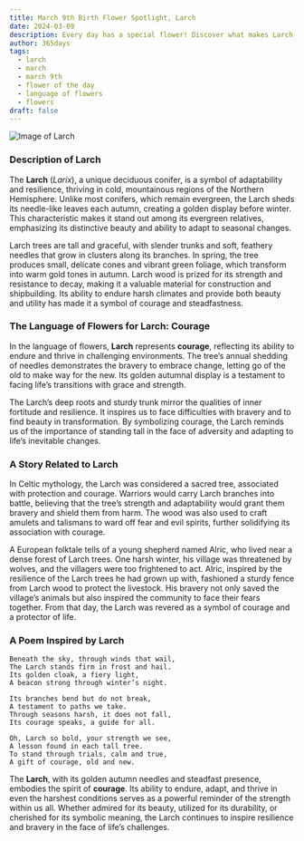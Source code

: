 ```yaml
---
title: March 9th Birth Flower Spotlight, Larch
date: 2024-03-09
description: Every day has a special flower! Discover what makes Larch unique as today’s birth flower and its symbolic meaning.
author: 365days
tags:
  - larch
  - march
  - march 9th
  - flower of the day
  - language of flowers
  - flowers
draft: false
---
```


![Image of Larch](https://cdn.pixabay.com/photo/2012/09/09/10/09/larch-56567_640.jpg#center)


### Description of Larch

The **Larch** (_Larix_), a unique deciduous conifer, is a symbol of adaptability and resilience, thriving in cold, mountainous regions of the Northern Hemisphere. Unlike most conifers, which remain evergreen, the Larch sheds its needle-like leaves each autumn, creating a golden display before winter. This characteristic makes it stand out among its evergreen relatives, emphasizing its distinctive beauty and ability to adapt to seasonal changes.

Larch trees are tall and graceful, with slender trunks and soft, feathery needles that grow in clusters along its branches. In spring, the tree produces small, delicate cones and vibrant green foliage, which transform into warm gold tones in autumn. Larch wood is prized for its strength and resistance to decay, making it a valuable material for construction and shipbuilding. Its ability to endure harsh climates and provide both beauty and utility has made it a symbol of courage and steadfastness.

### The Language of Flowers for Larch: Courage

In the language of flowers, **Larch** represents **courage**, reflecting its ability to endure and thrive in challenging environments. The tree’s annual shedding of needles demonstrates the bravery to embrace change, letting go of the old to make way for the new. Its golden autumnal display is a testament to facing life’s transitions with grace and strength.

The Larch’s deep roots and sturdy trunk mirror the qualities of inner fortitude and resilience. It inspires us to face difficulties with bravery and to find beauty in transformation. By symbolizing courage, the Larch reminds us of the importance of standing tall in the face of adversity and adapting to life’s inevitable changes.

### A Story Related to Larch

In Celtic mythology, the Larch was considered a sacred tree, associated with protection and courage. Warriors would carry Larch branches into battle, believing that the tree’s strength and adaptability would grant them bravery and shield them from harm. The wood was also used to craft amulets and talismans to ward off fear and evil spirits, further solidifying its association with courage.

A European folktale tells of a young shepherd named Alric, who lived near a dense forest of Larch trees. One harsh winter, his village was threatened by wolves, and the villagers were too frightened to act. Alric, inspired by the resilience of the Larch trees he had grown up with, fashioned a sturdy fence from Larch wood to protect the livestock. His bravery not only saved the village’s animals but also inspired the community to face their fears together. From that day, the Larch was revered as a symbol of courage and a protector of life.

### A Poem Inspired by Larch

```
Beneath the sky, through winds that wail,  
The Larch stands firm in frost and hail.  
Its golden cloak, a fiery light,  
A beacon strong through winter’s night.  

Its branches bend but do not break,  
A testament to paths we take.  
Through seasons harsh, it does not fall,  
Its courage speaks, a guide for all.  

Oh, Larch so bold, your strength we see,  
A lesson found in each tall tree.  
To stand through trials, calm and true,  
A gift of courage, old and new.  
```

The **Larch**, with its golden autumn needles and steadfast presence, embodies the spirit of **courage**. Its ability to endure, adapt, and thrive in even the harshest conditions serves as a powerful reminder of the strength within us all. Whether admired for its beauty, utilized for its durability, or cherished for its symbolic meaning, the Larch continues to inspire resilience and bravery in the face of life’s challenges.